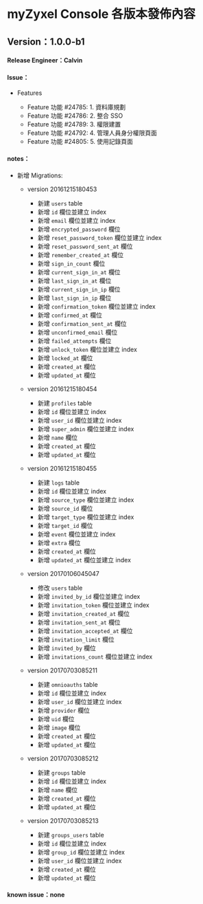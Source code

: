 # myZyxel Console 各版本發佈內容

## Version：1.0.0-b1

#### Release Engineer：Calvin

#### Issue：

- Features

  - Feature 功能 #24785: 1. 資料庫規劃
  - Feature 功能 #24786: 2. 整合 SSO
  - Feature 功能 #24789: 3. 權限建置
  - Feature 功能 #24792: 4. 管理人員身分權限頁面
  - Feature 功能 #24805: 5. 使用記錄頁面

#### notes：
- 新增 Migrations:
	
	- version 20161215180453
		
		- 新建 `users` table
		- 新增 `id` 欄位並建立 index 
		- 新增 `email` 欄位並建立 index 	
		- 新增 `encrypted_password` 欄位
		- 新增 `reset_password_token` 欄位並建立 index
		- 新增 `reset_password_sent_at` 欄位
		- 新增 `remember_created_at` 欄位
		- 新增 `sign_in_count` 欄位
		- 新增 `current_sign_in_at` 欄位
		- 新增 `last_sign_in_at` 欄位
		- 新增 `current_sign_in_ip` 欄位
		- 新增 `last_sign_in_ip` 欄位
		- 新增 `confirmation_token` 欄位並建立 index
		- 新增 `confirmed_at` 欄位
		- 新增 `confirmation_sent_at` 欄位
		- 新增 `unconfirmed_email` 欄位
		- 新增 `failed_attempts` 欄位
		- 新增 `unlock_token` 欄位並建立 index
		- 新增 `locked_at` 欄位
		- 新增 `created_at` 欄位
		- 新增 `updated_at` 欄位

	- version 20161215180454
		
		- 新建 `profiles` table
		- 新增 `id` 欄位並建立 index  
		- 新增 `user_id` 欄位並建立 index 	
		- 新增 `super_admin` 欄位並建立 index
		- 新增 `name` 欄位
		- 新增 `created_at` 欄位
		- 新增 `updated_at` 欄位
	
	- version 20161215180455
		
		- 新建 `logs` table
		- 新增 `id` 欄位並建立 index
		- 新增 `source_type` 欄位並建立 index
		- 新增 `source_id` 欄位
		- 新增 `target_type` 欄位並建立 index
		- 新增 `target_id` 欄位
		- 新增 `event` 欄位並建立 index
		- 新增 `extra` 欄位
		- 新增 `created_at` 欄位
		- 新增 `updated_at` 欄位並建立 index
	
	- version 20170106045047
		
		- 修改 `users` table	
		- 新增 `invited_by_id` 欄位並建立 index
		- 新增 `invitation_token` 欄位並建立 index
		- 新增 `invitation_created_at` 欄位
		- 新增 `invitation_sent_at` 欄位
		- 新增 `invitation_accepted_at` 欄位
		- 新增 `invitation_limit` 欄位
		- 新增 `invited_by` 欄位
		- 新增 `invitations_count` 欄位並建立 index
			
	- version 20170703085211
		
		- 新建 `omnioauths` table
		- 新增 `id` 欄位並建立 index
		- 新增 `user_id` 欄位並建立 index
		- 新增 `provider` 欄位
		- 新增 `uid` 欄位
		- 新增 `image` 欄位
		- 新增 `created_at` 欄位
		- 新增 `updated_at` 欄位
		
	- version 20170703085212
		
		- 新建 `groups` table
		- 新增 `id` 欄位並建立 index
		- 新增 `name` 欄位
		- 新增 `created_at` 欄位
		- 新增 `updated_at` 欄位
		
	- version 20170703085213
		
		- 新建 `groups_users` table
		- 新增 `id` 欄位並建立 index
		- 新增 `group_id` 欄位並建立 index
		- 新增 `user_id` 欄位並建立 index
		- 新增 `created_at` 欄位 
		- 新增 `updated_at` 欄位 

#### known issue：none
